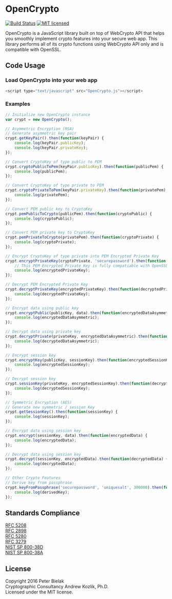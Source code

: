 # OpenCrypto
[![Build Status](https://travis-ci.org/PeterBielak/OpenCrypto.svg?branch=master)](https://travis-ci.org/PeterBielak/OpenCrypto)
[![MIT licensed](https://img.shields.io/badge/license-MIT-blue.svg)](https://raw.githubusercontent.com/PeterBielak/OpenCrypto/master/LICENSE)

OpenCrypto is a JavaScript library built on top of WebCrypto API that helps you smoothly implement
crypto features into your secure web app. This library performs all of its crypto functions using WebCrypto API only and is compatible with OpenSSL.

## Code Usage
### Load OpenCrypto into your web app
```javascript
<script type="text/javascript" src="OpenCrypto.js"></script>
```
### Examples
```javascript
// Initialize new OpenCrypto instance
var crypt = new OpenCrypto();

// Asymmetric Encryption (RSA)
// Generate asymmetric key pair
crypt.getKeyPair().then(function(keyPair) {
    console.log(keyPair.publicKey);
    console.log(keyPair.privateKey);
});

// Convert CryptoKey of type public to PEM
crypt.cryptoPublicToPem(keyPair.publicKey).then(function(publicPem) {
    console.log(publicPem);
});

// Convert CryptoKey of type private to PEM
crypt.cryptoPrivateToPem(keyPair.privateKey).then(function(privatePem) {
    console.log(privatePem);
});

// Convert PEM public key to CryptoKey
crypt.pemPublicToCrypto(publicPem).then(function(cryptoPublic) {
    console.log(cryptoPublic);
});

// Convert PEM private key to CryptoKey
crypt.pemPrivateToCrypto(privatePem).then(function(cryptoPrivate) {
    console.log(cryptoPrivate);
});

// Encrypt CryptoKey of type private into PEM Encrypted Private Key
crypt.encryptPrivateKey(cryptoPrivate, 'securepassword').then(function(encryptedPrivateKey) {
    // This PEM Encrypted Private Key is fully compatiable with OpenSSL
    console.log(encryptedPrivateKey);
});

// Decrypt PEM Encrypted Private Key
crypt.decryptPrivateKey(encryptedPrivateKey).then(function(decryptedPrivateKey) {
    console.log(decryptedPrivateKey);
});

// Encrypt data using public key
crypt.encryptPublic(publicKey, data).then(function(encryptedDataAsymmetric) {
    console.log(encryptedDataAsymmetric);
});

// Decrypt data using private key
crypt.decryptPrivate(privateKey, encryptedDataAsymmetric).then(function(decryptedDataAsymmetric) {
    console.log(decryptedDataAsymmetric);
});

// Encrypt session key
crypt.encryptKey(publicKey, sessionKey).then(function(encryptedSessionKey) {
    console.log(encryptedSessionKey);
});

// Decrypt session key
crypt.sessionKey(privateKey, encryptedSessionKey).then(function(decryptedSessionKey) {
    console.log(decryptedSessionKey);
});

// Symmetric Encryption (AES)
// Generate new symmetric / session Key
crypt.getSessionKey().then(function(sessionKey) {
    console.log(sessionKey);
});

// Encrypt data using session key
crypt.encrypt(sessionKey, data).then(function(encryptedData) {
    console.log(encryptedData);
});

// Decrypt data using session key
crypt.decrypt(sessionKey, encryptedData).then(function(decryptedData) {
    console.log(decryptedData);
});

// Other Crypto Features
// Derive key from passphrase
crypt.keyFromPassphrase('securepassword', 'uniquesalt', 300000).then(function(derivedKey) {
    console.log(derivedKey);
});

```

## Standards Compliance
[RFC 5208](http://tools.ietf.org/html/rfc5208)<br>
[RFC 2898](http://tools.ietf.org/html/rfc2898)<br>
[RFC 5280](http://tools.ietf.org/html/rfc5280)<br>
[RFC 3279](http://tools.ietf.org/html/rfc3279)<br>
[NIST SP 800-38D](http://nvlpubs.nist.gov/nistpubs/Legacy/SP/nistspecialpublication800-38d.pdf)<br>
[NIST SP 800-38A](http://nvlpubs.nist.gov/nistpubs/Legacy/SP/nistspecialpublication800-38a.pdf)

## License
Copyright 2016 Peter Bielak<br>
Cryptographic Consultancy Andrew Kozlik, Ph.D.<br>
Licensed under the MIT license.

